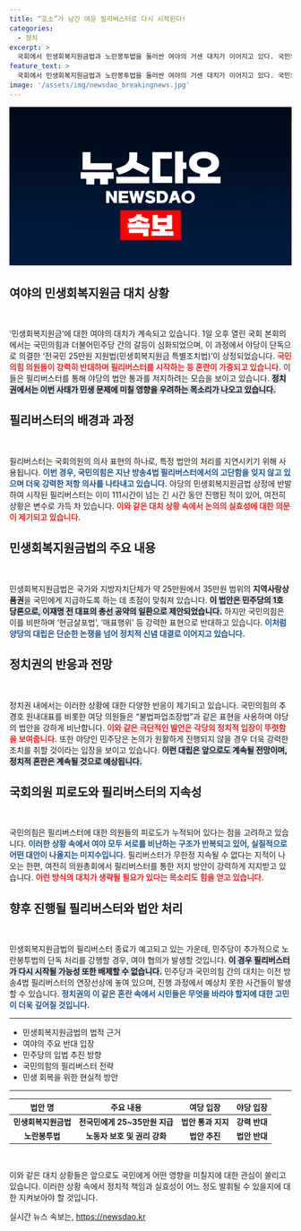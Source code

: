 ```yaml
---
title: “호소”가 남긴 여운 필리버스터로 다시 시작된다!
categories:
  - 정치
excerpt: >
  국회에서 민생회복지원금법과 노란봉투법을 둘러싼 여야의 거센 대치가 이어지고 있다. 국민의힘은 필리버스터로 반발하며 긴 대결의 서막을 알렸고, 민생의 미래를 좌우할 이 법안의 운명에 이목이 집중되고 있다!
feature_text: >
  국회에서 민생회복지원금법과 노란봉투법을 둘러싼 여야의 거센 대치가 이어지고 있다. 국민의힘은 필리버스터로 반발하며 긴 대결의 서막을 알렸고, 민생의 미래를 좌우할 이 법안의 운명에 이목이 집중되고 있다!
image: '/assets/img/newsdao_breakingnews.jpg'
---
```


<p><img src="/assets/img/newsdao_breakingnews.jpg" alt="bookingtag 속보" /></p>

<h2 data-ke-size="size26">여야의 민생회복지원금 대치 상황</h2>

<p data-ke-size="size16">&nbsp;</p>

<p>‘민생회복지원금’에 대한 여야의 대치가 계속되고 있습니다. 1일 오후 열린 국회 본회의에서는 국민의힘과 더불어민주당 간의 갈등이 심화되었으며, 이 과정에서 야당이 단독으로 의결한 ‘전국민 25만원 지원법(민생회복지원금 특별조치법)’이 상정되었습니다. <b><span style="color: #ee2323;">국민의힘 의원들이 강력히 반대하며 필리버스터를 시작하는 등 혼란이 가중되고 있습니다.</span></b> 이들은 필리버스터를 통해 야당의 법안 통과를 저지하려는 모습을 보이고 있습니다. <b><span style="background-color: #21538527;">정치권에서는 이번 사태가 민생 문제에 미칠 영향을 우려하는 목소리가 나오고 있습니다.</span></b></p>

<h2 data-ke-size="size26">필리버스터의 배경과 과정</h2>

<p data-ke-size="size16">&nbsp;</p>

<p>필리버스터는 국회의원의 의사 표현의 하나로, 특정 법안의 처리를 지연시키기 위해 사용됩니다. <b><span style="color: #1a5490;">이번 경우, 국민의힘은 지난 방송4법 필리버스터에서의 고단함을 잊지 않고 있으며 더욱 강력한 저항 의사를 나타내고 있습니다.</span></b> 야당의 민생회복지원금법 상정에 반발하여 시작된 필리버스터는 이미 111시간이 넘는 긴 시간 동안 진행된 적이 있어, 여전히 상황은 변수로 가득 차 있습니다. <b><span style="color: #ee2323;">이와 같은 대치 상황 속에서 논의의 실효성에 대한 의문이 제기되고 있습니다.</span></b></p>

<h2 data-ke-size="size26">민생회복지원금법의 주요 내용</h2>

<p data-ke-size="size16">&nbsp;</p>

<p>민생회복지원금법은 국가와 지방자치단체가 약 25만원에서 35만원 범위의 <b>지역사랑상품권</b>을 국민에게 지급하도록 하는 데 초점이 맞춰져 있습니다. <b><span style="background-color: #21538527;">이 법안은 민주당의 1호 당론으로, 이재명 전 대표의 총선 공약의 일환으로 제안되었습니다.</span></b> 하지만 국민의힘은 이를 비판하며 ‘현금살포법’, ‘매표행위’ 등 강력한 표현으로 반대하고 있습니다. <b><span style="color: #1a5490;">이처럼 양당의 대립은 단순한 논쟁을 넘어 정치적 신념 대결로 이어지고 있습니다.</span></b></p>

<h2 data-ke-size="size26">정치권의 반응과 전망</h2>

<p data-ke-size="size16">&nbsp;</p>

<p>정치권 내에서는 이러한 상황에 대한 다양한 반응이 제기되고 있습니다. 국민의힘의 추경호 원내대표를 비롯한 여당 의원들은 “불법파업조장법”과 같은 표현을 사용하며 야당의 법안을 강하게 비난합니다. <b><span style="color: #ee2323;">이와 같은 극단적인 발언은 각당의 정치적 입장이 뚜렷함을 보여줍니다.</span></b> 또한 야당인 민주당은 논의가 원활하게 진행되지 않을 경우 더욱 강력한 조치를 취할 것이라는 입장을 보이고 있습니다. <b><span style="background-color: #21538527;">이런 대립은 앞으로도 계속될 전망이며, 정치적 혼란은 계속될 것으로 예상됩니다.</span></b></p>

<h2 data-ke-size="size26">국회의원 피로도와 필리버스터의 지속성</h2>

<p data-ke-size="size16">&nbsp;</p>

<p>국민의힘은 필리버스터에 대한 의원들의 피로도가 누적되어 있다는 점을 고려하고 있습니다. <b><span style="color: #1a5490;">이러한 상황 속에서 여야 모두 서로를 비난하는 구조가 반복되고 있어, 실질적으로 어떤 대안이 나올지는 미지수입니다.</span></b> 필리버스터가 무한정 지속될 수 없다는 지적이 나오는 한편, 여전히 의원총회에서 필리버스터를 통한 저지 방안이 강력하게 지지받고 있습니다. <b><span style="color: #ee2323;">이런 방식의 대치가 생략될 필요가 있다는 목소리도 힘을 얻고 있습니다.</span></b></p>

<h2 data-ke-size="size26">향후 진행될 필리버스터와 법안 처리</h2>

<p data-ke-size="size16">&nbsp;</p>

<p>민생회복지원금법의 필리버스터 종료가 예고되고 있는 가운데, 민주당이 추가적으로 노란봉투법의 단독 처리를 강행할 경우, 여야 협의가 발생할 것입니다. <b><span style="background-color: #21538527;">이 경우 필리버스터가 다시 시작될 가능성 또한 배제할 수 없습니다.</span></b> 민주당과 국민의힘 간의 대치는 이전 방송4법 필리버스터의 연장선상에 놓여 있으며, 진행 과정에서 예상치 못한 사건들이 발생할 수 있습니다. <b><span style="color: #1a5490;">정치권의 이 같은 혼란 속에서 시민들은 무엇을 바라야 할지에 대한 고민이 더욱 깊어질 것입니다.</span></b></p>

<hr>

<ul>
  <li>민생회복지원금법의 법적 근거</li>
  <li>여야의 주요 반대 입장</li>
  <li>민주당의 입법 추진 방향</li>
  <li>국민의힘의 필리버스터 전략</li>
  <li>민생 회복을 위한 현실적 방안</li>
</ul>

<hr>

<table style="width: 100%; text-align: center;">
  <thead>
    <tr>
      <th><b>법안 명</b></th>
      <th><b>주요 내용</b></th>
      <th><b>여당 입장</b></th>
      <th><b>야당 입장</b></th>
    </tr>
  </thead>
  <tbody>
    <tr>
      <td style="text-align: center; height: 17px;"><b>민생회복지원금법</b></td>
      <td style="text-align: center; height: 17px;"><b>전국민에게 25~35만원 지급</b></td>
      <td style="text-align: center; height: 17px;"><b>법안 통과 지지</b></td>
      <td style="text-align: center; height: 17px;"><b>강력 반대</b></td>
    </tr>
    <tr>
      <td style="text-align: center; height: 17px;"><b>노란봉투법</b></td>
      <td style="text-align: center; height: 17px;"><b>노동자 보호 및 권리 강화</b></td>
      <td style="text-align: center; height: 17px;"><b>법안 추진</b></td>
      <td style="text-align: center; height: 17px;"><b>법안 반대</b></td>
    </tr>
  </tbody>
</table>

<p data-ke-size="size16">&nbsp;</p> 

<p>이와 같은 대치 상황들은 앞으로도 국민에게 어떤 영향을 미칠지에 대한 관심이 쏠리고 있습니다. 이러한 상황 속에서 정치적 책임과 실효성이 어느 정도 발휘될 수 있을지에 대한 지켜보아야 할 것입니다.</p>
실시간 뉴스 속보는, <a href="https://newsdao.kr" rel="dofollow">https://newsdao.kr</a>


